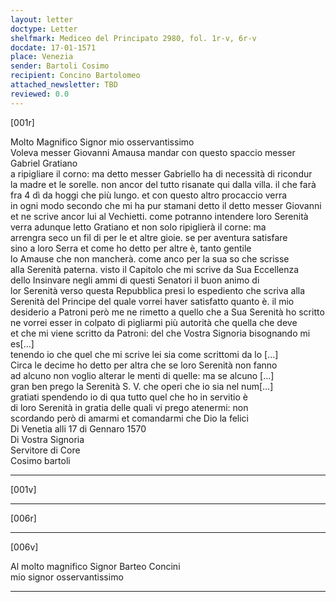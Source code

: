 ```yaml
---
layout: letter
doctype: Letter
shelfmark: Mediceo del Principato 2980, fol. 1r-v, 6r-v
docdate: 17-01-1571
place: Venezia
sender: Bartoli Cosimo
recipient: Concino Bartolomeo
attached_newsletter: TBD
reviewed: 0.0
---
```


[001r]  
  
  
Molto Magnifico Signor mio osservantissimo  
Voleva messer Giovanni Amausa mandar con questo spaccio messer Gabriel Gratiano  
a ripigliare il corno: ma detto messer Gabriello ha di necessità di ricondur  
la madre et le sorelle. non ancor del tutto risanate qui dalla villa. il che farà  
fra 4 dì da hoggi che più lungo. et con questo altro procaccio verra  
in ogni modo secondo che mi ha pur stamani detto il detto messer Giovanni  
et ne scrive ancor lui al Vechietti. come potranno intendere loro Serenità  
verra adunque letto Gratiano et non solo ripiglierà il corne: ma  
arrengra seco un fil di per le et altre gioie. se per aventura satisfare  
sino a loro Serra et come ho detto per altre è, tanto gentile  
lo Amause che non mancherà. come anco per la sua so che scrisse  
alla Serenità paterna. visto il Capitolo che mi scrive da Sua Eccellenza  
dello Insinvare negli ammi di questi Senatori il buon animo di  
lor Serenità verso questa Repubblica presi lo espediento che scriva alla  
Serenità del Principe del quale vorrei haver satisfatto quanto è. il mio  
desiderio a Patroni però me ne rimetto a quello che a Sua Serenità ho scritto  
ne vorrei esser in colpato di pigliarmi più autorità che quella che deve  
et che mi viene scritto da Patroni: del che Vostra Signoria bisognando mi es[...]  
tenendo io che quel che mi scrive lei sia come scrittomi da lo [...]  
Circa le decime ho detto per altra che se loro Serenità non fanno  
ad alcuno non voglio alterar le menti di quelle: ma se alcuno [...]  
gran ben prego la Serenità S. V. che operi che io sia nel num[...]  
gratiati spendendo io di qua tutto quel che ho in servitio è  
di loro Serenità in gratia delle quali vi prego atenermi: non  
scordando però di amarmi et comandarmi che Dio la felici  
Di Venetia alli 17 di Gennaro 1570  
Di Vostra Signoria  
Servitore di Core  
Cosimo bartoli  
  
---  

[001v]  
  
  
  
---  

[006r]  
  
  
  
---  

[006v]  
  
  
Al molto magnifico Signor Barteo Concini  
mio signor osservantissimo  
  
---  

